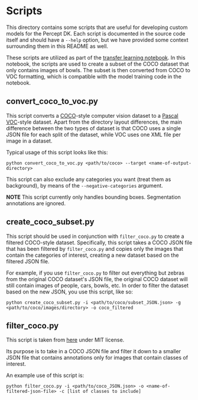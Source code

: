 # Scripts

This directory contains some scripts that are useful for developing custom models for the Percept DK.
Each script is documented in the source code itself and should have a `--help` option, but we have provided some context
surrounding them in this README as well.

These scripts are utilized as part of the [transfer learning notebook](../transfer-learning-using-ssd.ipynb).
In this notebook, the scripts are used to create a subset of the COCO dataset that only contains images of bowls.
The subset is then converted from COCO to VOC formatting, which is compatible with the model training code in the notebook.

## convert_coco_to_voc.py

This script converts a [COCO](https://cocodataset.org/#home)-style computer vision dataset to a
[Pascal VOC](https://pjreddie.com/projects/pascal-voc-dataset-mirror/)-style dataset. Apart from the directory layout differences,
the main difference between the two types of dataset is that COCO uses a single JSON file for each split of the dataset,
while VOC uses one XML file per image in a dataset.

Typical usage of this script looks like this:

```
python convert_coco_to_voc.py <path/to/coco> --target <name-of-output-directory>
```

This script can also exclude any categories you want (treat them as background), by means of the `--negative-categories` argument.

**NOTE** This script currently only handles bounding boxes. Segmentation annotations are ignored.

## create_coco_subset.py

This script should be used in conjunction with `filter_coco.py` to create a filtered COCO-style dataset. Specifically,
this script takes a COCO JSON file that has been filtered by `filter_coco.py` and copies only the images that contain the
categories of interest, creating a new dataset based on the filtered JSON file.

For example, if you use `filter_coco.py` to filter out everything but zebras from the original COCO dataset's JSON file,
the original COCO dataset will still contain images of people, cars, bowls, etc. In order to filter the dataset
based on the new JSON, you use this script, like so:

```
python create_coco_subset.py -i <path/to/coco/subset_JSON.json> -g <path/to/coco/images/directory> -o coco_filtered
```

## filter_coco.py

This script is taken from [here](https://github.com/immersive-limit/coco-manager/blob/master/filter.py)
under MIT license.

Its purpose is to take in a COCO JSON file and filter it down to a smaller JSON file that contains annotations
only for images that contain classes of interest.

An example use of this script is:

```
python filter_coco.py -i <path/to/coco_JSON.json> -o <name-of-filtered-json-file> -c [list of classes to include]
```
